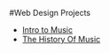 #Web Design Projects

<ul>
<li><a href="html_new/index.html"target="_blank">Intro to Music</a></li> 
<li><a href="html_css/index.html"target="_blank">The History Of Music</a></li> 
</ul>